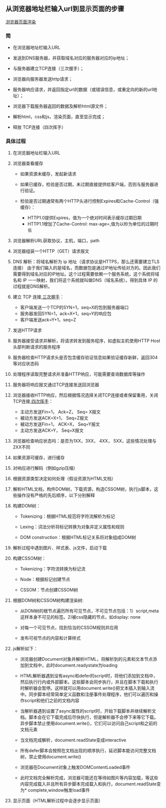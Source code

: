 ## 从浏览器地址栏输入url到显示页面的步骤
[浏览器页面渲染](/details/面试题/JS面试题/浏览器页面渲染.md)


###  简
* 在浏览器地址栏输入URL

* 发送到DNS服务器，并获取域名对应的服务器对应的ip地址；

* 与服务器建立TCP连接（三次握手）；

* 浏览器向服务器发送http请求；

* 服务器响应请求，并返回指定url的数据（或错误信息，或重定向的新的url地址）；

* 浏览器下载服务器返回的数据及解析html源文件；

* 解析html，css和js，渲染页面，直至显示完成；

* 释放 TCP连接（四次挥手）

### 具体过程
1. 在浏览器地址栏输入URL

2. 浏览器查看缓存
    * 如果资源未缓存，发起新请求

    * 如果已缓存，检验是否过期，未过期直接提供给客户端，否则与服务器进行验证。

    * 检验是否过期通常有两个HTTP头进行控制Expires和Cache-Control（强缓存）：
        * HTTP1.0提供Expires，值为一个绝对时间表示缓存过期日期
        * HTTP1.1增加了Cache-Control: max-age=,值为以秒为单位的过期时长

3. 浏览器解析URL获取协议，主机，端口，path

4. 浏览器组装一个HTTP（GET）请求报文

5. DNS 解析：将域名解析为 ip 地址（请求协议是HTTPS，那么还需要建立TLS连接）
   由于我们输入的是域名，而数据包是通过IP地址传给对方的。因此我们需要得到域名对应的IP地址。这个过程需要依赖一个服务系统，这个系统将域名和 IP 一一映射，我们将这个系统就叫做DNS（域名系统）。得到具体 IP 的过程就是DNS解析。

6. 建立 TCP 连接,[三次握手](/details\面试题\HTTP面试题\TCP的三次握手与四次挥手.md)：
    * 客户端发送一个TCP的SYN=1，seq=X的包到服务器端口
    * 服务器发回SYN=1，ack=X+1，seq=Y的响应包
    * 客户端发送ack=Y+1，seq=Z

7. 发送HTTP请求

8. 服务器接受请求并解析，将请求转发到服务程序，如虚拟主机使用HTTP Host头部判断请求的服务程序

9.  服务器检查HTTP请求头是否包含缓存验证信息如果验证缓存新鲜，返回304等对应状态码

10. 处理程序读取完整请求并准备HTTP响应，可能需要查询数据库等操作

11. 服务器将响应报文通过TCP连接发送回浏览器

12. 浏览器接收HTTP响应，然后根据情况选择关闭TCP连接或者保留重用，关闭TCP连接,[四次挥手](/details\面试题\HTTP面试题\TCP的三次握手与四次挥手.md)：
    * 主动方发送Fin=1， Ack=Z， Seq= X报文
    * 被动方发送ACK=X+1， Seq=Z报文
    * 被动方发送Fin=1， ACK=X， Seq=Y报文
    * 主动方发送ACK=Y， Seq=X报文

13. 浏览器检查响应状态吗：是否为1XX，3XX， 4XX， 5XX，这些情况处理与2XX不同

14. 如果资源可缓存，进行缓存

15. 对响应进行解码（例如gzip压缩）

16. 根据资源类型决定如何处理（假设资源为HTML文档）

17. 解析HTML文档，构件DOM树，下载资源，构造CSSOM树，执行js脚本，这些操作没有严格的先后顺序，以下分别解释

18. 构建DOM树：
    * Tokenizing：根据HTML规范将字符流解析为标记

    * Lexing：词法分析将标记转换为对象并定义属性和规则

    * DOM construction：根据HTML标记关系将对象组成DOM树

19. 解析过程中遇到图片、样式表、js文件，启动下载

20. 构建CSSOM树：
    * Tokenizing：字符流转换为标记流

    * Node：根据标记创建节点

    * CSSOM：节点创建CSSOM树
    
21. 根据DOM树和CSSOM树构建渲染树:
    * 从DOM树的根节点遍历所有可见节点，不可见节点包括：1）script,meta这样本身不可见的标签。2)被css隐藏的节点，如display: none

    * 对每一个可见节点，找到恰当的CSSOM规则并应用

    * 发布可视节点的内容和计算样式

22. js解析如下：
    * 浏览器创建Document对象并解析HTML，将解析到的元素和文本节点添加到文档中，此时document.readystate为loading

    * HTML解析器遇到没有async和defer的script时，将他们添加到文档中，然后执行行内或外部脚本。这些脚本会同步执行，并且在脚本下载和执行时解析器会暂停。这样就可以用document.write()把文本插入到输入流中。同步脚本经常简单定义函数和注册事件处理程序，他们可以遍历和操作script和他们之前的文档内容

    * 当解析器遇到设置了async属性的script时，开始下载脚本并继续解析文档。脚本会在它下载完成后尽快执行，但是解析器不会停下来等它下载。异步脚本禁止使用document.write()，它们可以访问自己script和之前的文档元素

    * 当文档完成解析，document.readState变成interactive

    * 所有defer脚本会按照在文档出现的顺序执行，延迟脚本能访问完整文档树，禁止使用document.write()

    * 浏览器在Document对象上触发DOMContentLoaded事件

    * 此时文档完全解析完成，浏览器可能还在等待如图片等内容加载，等这些内容完成载入并且所有异步脚本完成载入和执行，document.readState变为* complete,window触发load事件

23. 显示页面（HTML解析过程中会逐步显示页面）
